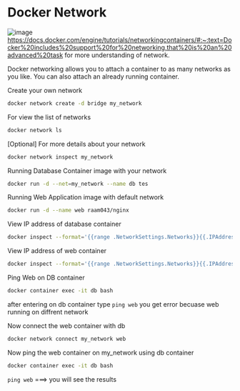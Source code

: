 # Docker Network

![image](https://user-images.githubusercontent.com/111989928/212470383-f9dfd0fe-b2f6-4cc6-9112-bc476098df83.png)
https://docs.docker.com/engine/tutorials/networkingcontainers/#:~:text=Docker%20includes%20support%20for%20networking,that%20is%20an%20advanced%20task for more understanding of network.

Docker networking allows you to attach a container to as many networks as you like. You can also attach an already running container.

Create your own network
```sh
docker network create -d bridge my_network
```
For view the list of networks
```sh
docker network ls
```
[Optional] For more details about your network
```sh
docker network inspect my_network
```
Running Database Container image with your network
```sh
docker run -d --net=my_network --name db tes
```
Running Web Application image with default network
```sh
docker run -d --name web raam043/nginx
```
View IP address of database container
```sh
docker inspect --format='{{range .NetworkSettings.Networks}}{{.IPAddress}}{{end}}' db
```
View IP address of web container
```sh
docker inspect --format='{{range .NetworkSettings.Networks}}{{.IPAddress}}{{end}}' web
```
Ping Web on DB container
```sh
docker container exec -it db bash
```
after entering on db container type `ping web` you get error becuase web running on diffrent network

Now connect the web container with db 
```sh
docker network connect my_network web
```
Now ping the web container on my_network using db container
```sh
docker container exec -it db bash
```
`ping web` ===> you will see the results
